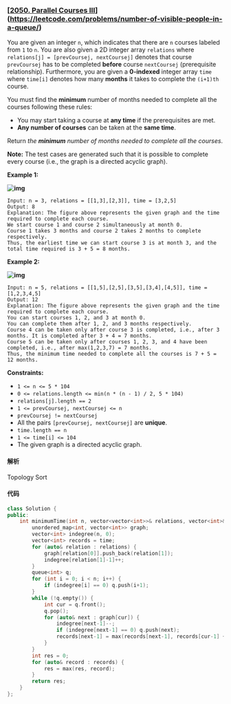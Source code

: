 ### [[2050. Parallel Courses III](https://leetcode.com/problems/parallel-courses-iii/)](https://leetcode.com/problems/number-of-visible-people-in-a-queue/)

You are given an integer `n`, which indicates that there are `n` courses labeled from `1` to `n`. You are also given a 2D integer array `relations` where `relations[j] = [prevCoursej, nextCoursej]` denotes that course `prevCoursej` has to be completed **before** course `nextCoursej` (prerequisite relationship). Furthermore, you are given a **0-indexed** integer array `time` where `time[i]` denotes how many **months** it takes to complete the `(i+1)th` course.

You must find the **minimum** number of months needed to complete all the courses following these rules:

- You may start taking a course at **any time** if the prerequisites are met.
- **Any number of courses** can be taken at the **same time**.

Return *the **minimum** number of months needed to complete all the courses*.

**Note:** The test cases are generated such that it is possible to complete every course (i.e., the graph is a directed acyclic graph).

 

**Example 1:**

**![img](https://assets.leetcode.com/uploads/2021/10/07/ex1.png)**

```
Input: n = 3, relations = [[1,3],[2,3]], time = [3,2,5]
Output: 8
Explanation: The figure above represents the given graph and the time required to complete each course. 
We start course 1 and course 2 simultaneously at month 0.
Course 1 takes 3 months and course 2 takes 2 months to complete respectively.
Thus, the earliest time we can start course 3 is at month 3, and the total time required is 3 + 5 = 8 months.
```

**Example 2:**

**![img](https://assets.leetcode.com/uploads/2021/10/07/ex2.png)**

```
Input: n = 5, relations = [[1,5],[2,5],[3,5],[3,4],[4,5]], time = [1,2,3,4,5]
Output: 12
Explanation: The figure above represents the given graph and the time required to complete each course.
You can start courses 1, 2, and 3 at month 0.
You can complete them after 1, 2, and 3 months respectively.
Course 4 can be taken only after course 3 is completed, i.e., after 3 months. It is completed after 3 + 4 = 7 months.
Course 5 can be taken only after courses 1, 2, 3, and 4 have been completed, i.e., after max(1,2,3,7) = 7 months.
Thus, the minimum time needed to complete all the courses is 7 + 5 = 12 months.
```

 

**Constraints:**

- `1 <= n <= 5 * 104`
- `0 <= relations.length <= min(n * (n - 1) / 2, 5 * 104)`
- `relations[j].length == 2`
- `1 <= prevCoursej, nextCoursej <= n`
- `prevCoursej != nextCoursej`
- All the pairs `[prevCoursej, nextCoursej]` are **unique**.
- `time.length == n`
- `1 <= time[i] <= 104`
- The given graph is a directed acyclic graph.

#### 解析

Topology Sort

#### 代码

```c++
class Solution {
public:
    int minimumTime(int n, vector<vector<int>>& relations, vector<int>& time) {
        unordered_map<int, vector<int>> graph;
        vector<int> indegree(n, 0);
        vector<int> records = time;
        for (auto& relation : relations) {
            graph[relation[0]].push_back(relation[1]);
            indegree[relation[1]-1]++;
        }
        queue<int> q;
        for (int i = 0; i < n; i++) {
            if (indegree[i] == 0) q.push(i+1);
        }
        while (!q.empty()) {
            int cur = q.front();
            q.pop();
            for (auto& next : graph[cur]) {
                indegree[next-1]--;
                if (indegree[next-1] == 0) q.push(next);
                records[next-1] = max(records[next-1], records[cur-1] + time[next-1]);
            }
        }
        int res = 0;
        for (auto& record : records) {
            res = max(res, record);
        }
        return res;
    }
};
```

